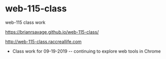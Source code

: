 # web-115-class
web-115 class work

https://brianrsavage.github.io/web-115-class/

http://web-115-class.raccreallife.com


- Class work for 09-19-2019
-- continuing to explore web tools in Chrome
